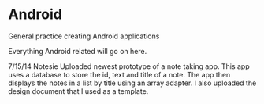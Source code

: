 Android
=======

General practice creating Android applications

Everything Android related will go on here.


7/15/14
Notesie
Uploaded newest prototype of a note taking app. This app uses a database
to store the id, text and title of a note. The app then displays the
notes in a list by title using an array adapter. I also uploaded the
design document that I used as a template.
